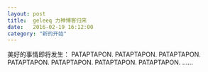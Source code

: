 ```yaml
---
layout: post
title:  geleeq 力神博客归来
date:   2016-02-19 16:12:00
category: "新的开始"
---
```


美好的事情即将发生：
    PATAPTAPON.
	PATAPTAPON.
	PATAPTAPON.
	PATAPTAPON.
	PATAPTAPON.
	PATAPTAPON.
	PATAPTAPON.
	......